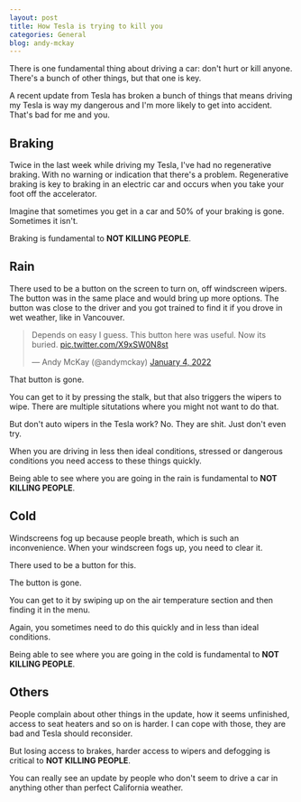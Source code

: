 ```yaml
---
layout: post
title: How Tesla is trying to kill you
categories: General
blog: andy-mckay
---
```


There is one fundamental thing about driving a car: don't hurt or kill anyone. There's a bunch of other things, but that one is key.

A recent update from Tesla has broken a bunch of things that means driving my Tesla is way my dangerous and I'm more likely to get into accident. That's bad for me and you.

## Braking

Twice in the last week while driving my Tesla, I've had no regenerative braking. With no warning or indication that there's a problem. Regenerative braking is key to braking in an electric car and occurs when you take your foot off the accelerator.

Imagine that sometimes you get in a car and 50% of your braking is gone. Sometimes it isn't.

Braking is fundamental to **NOT KILLING PEOPLE**.

## Rain

There used to be a button on the screen to turn on, off windscreen wipers. The button was in the same place and would bring up more options. The button was close to the driver and you got trained to find it if you drove in wet weather, like in Vancouver.

<blockquote class="twitter-tweet"><p lang="en" dir="ltr">Depends on easy I guess. This button here was useful. Now its buried. <a href="https://t.co/X9xSW0N8st">pic.twitter.com/X9xSW0N8st</a></p>&mdash; Andy McKay (@andymckay) <a href="https://twitter.com/andymckay/status/1478472132464033793?ref_src=twsrc%5Etfw">January 4, 2022</a></blockquote> <script async src="https://platform.twitter.com/widgets.js" charset="utf-8"></script> 

That button is gone.

You can get to it by pressing the stalk, but that also triggers the wipers to wipe. There are multiple situtations where you might not want to do that.

But don't auto wipers in the Tesla work? No. They are shit. Just don't even try.

When you are driving in less then ideal conditions, stressed or dangerous conditions you need access to these things quickly.

Being able to see where you are going in the rain is fundamental to **NOT KILLING PEOPLE**.

## Cold

Windscreens fog up because people breath, which is such an inconvenience. When your windscreen fogs up, you need to clear it.

There used to be a button for this.

The button is gone.

You can get to it by swiping up on the air temperature section and then finding it in the menu.

Again, you sometimes need to do this quickly and in less than ideal conditions.

Being able to see where you are going in the cold is fundamental to **NOT KILLING PEOPLE**.

## Others

People complain about other things in the update, how it seems unfinished, access to seat heaters and so on is harder. I can cope with those, they are bad and Tesla should reconsider.

But losing access to brakes, harder access to wipers and defogging is critical to **NOT KILLING PEOPLE**.

You can really see an update by people who don't seem to drive a car in anything other than perfect California weather.